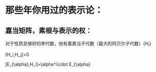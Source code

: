 
<h1>那些年你用过的表示论：</h1>

<h2>嘉当矩阵，素根与表示的权：</h2>
<p>对于性质足够好的李代数，他有着嘉当子代数（最大的阿贝尔子代数）{H<sub>i</sub>}
</p>

[H_i,H_j]=0

[E_{\alpha},H_i]=\alpha^i\cdot E_{\alpha}



